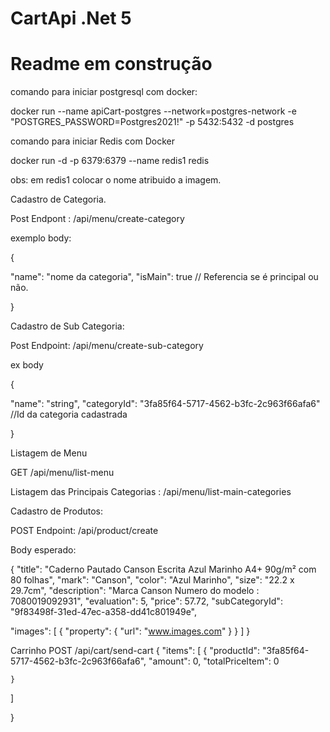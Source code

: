 # CartApi .Net 5


# Readme em construção 


comando para iniciar postgresql com docker:

docker run --name apiCart-postgres --network=postgres-network -e "POSTGRES_PASSWORD=Postgres2021!" -p 5432:5432  -d postgres

comando para iniciar Redis com Docker

docker run -d -p 6379:6379 --name redis1 redis

obs: em redis1 colocar o nome atribuido a imagem.


Cadastro de Categoria.

Post
Endpont : /api/menu/create-category

exemplo body: 

{

  "name": "nome da categoria",
  "isMain": true  // Referencia se é principal  ou não.
  
}

Cadastro de Sub Categoria:

Post
Endpoint: /api/menu/create-sub-category

ex body

{

  "name": "string",
  "categoryId": "3fa85f64-5717-4562-b3fc-2c963f66afa6" //Id da categoria cadastrada 
 
}

Listagem de Menu

GET
/api/menu/list-menu


Listagem das Principais Categorias : /api/menu/list-main-categories



Cadastro de Produtos:

POST
Endpoint: /api/product/create

Body esperado:

{
  "title": "Caderno Pautado Canson Escrita Azul Marinho A4+ 90g/m² com 80 folhas",
  "mark": "Canson",
  "color": "Azul Marinho",
  "size": "22.2 x 29.7cm",
  "description": "Marca Canson Numero do modelo : 7080019092931",
  "evaluation": 5,
  "price": 57.72,
  "subCategoryId": "9f83498f-31ed-47ec-a358-dd41c801949e",

  "images": [
    {
      "property": {
        "url": "www.images.com"
      }
    }
  ]
}


Carrinho
POST
/api/cart/send-cart
{
  "items": [
    {
      "productId": "3fa85f64-5717-4562-b3fc-2c963f66afa6",
      "amount": 0,
      "totalPriceItem": 0
    
    }
  ]
 
}
